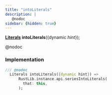 ```yaml
---
title: "intoLiterals"
description: |
   @nodoc
sidebar: {hidden: true}
---
```

<span class="dart-code"><strong>[Literals] intoLiterals</strong>({<span class="nobr">dynamic <i>hint</i></span>});</span>

 @nodoc
### Implementation
```dart
/// @nodoc
  Literals intoLiterals({dynamic hint}) =>
      RustLib.instance.api.seriesIntoLiterals(
        that: this,
      );
```

[Literals]: /reference/classes/literals